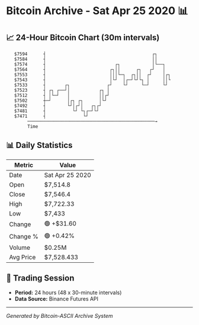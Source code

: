 # Bitcoin Archive - Sat Apr 25 2020 📊

## 📈 24-Hour Bitcoin Chart (30m intervals)

```
   $7594      ┤                                        ┌┐      
   $7584      ┤                                        ││      
   $7574      ┤                          ┌┐            │└──┐   
   $7564      ┤                        ┌┐││      ┌┐   ┌┘   │   
   $7553      ┤                        │││└─┐  ┌┐││  ┌┘    │┌┐ 
   $7543      ┤                        │└┘  │┌─┘└┘└┐ │     ││└ 
   $7533      ┤       ┌┐              ┌┘    └┘     └─┘     └┘  
   $7523      ┤ ┌┐ ┌──┘│           ┌┐ │                        
   $7512      ┤ │└─┘   │           ││┌┘                        
   $7502      ┼─┘      │┌┐ ┌┐      │└┘                         
   $7492      ┤        └┘│┌┘│   ┌┐┌┘                           
   $7481      ┤          └┘ └┐┌─┘└┘                            
   $7471      ┤              └┘                                
        ────────────────────────────────────────────────→
        Time
```

## 📊 Daily Statistics

| Metric | Value |
|--------|-------|
| Date | Sat Apr 25 2020 |
| Open | $7,514.8 |
| Close | $7,546.4 |
| High | $7,722.33 |
| Low | $7,433 |
| Change | 🟢 +$31.60 |
| Change % | 🟢 +0.42% |
| Volume | $0.25M |
| Avg Price | $7,528.433 |

## 📅 Trading Session

- **Period:** 24 hours (48 x 30-minute intervals)
- **Data Source:** Binance Futures API

---
*Generated by Bitcoin-ASCII Archive System*
